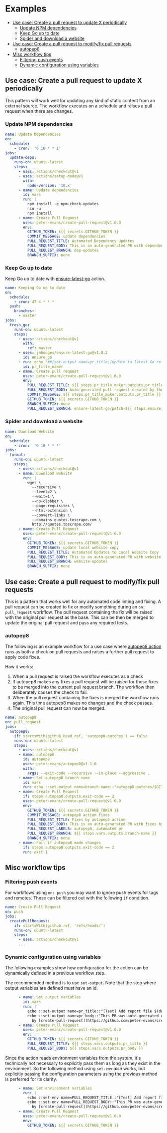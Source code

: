 # Examples

- [Use case: Create a pull request to update X periodically](#use-case-create-a-pull-request-to-update-x-periodically)
  - [Update NPM dependencies](#update-npm-dependencies)
  - [Keep Go up to date](#keep-go-up-to-date)
  - [Spider and download a website](#spider-and-download-a-website)
- [Use case: Create a pull request to modify/fix pull requests](#use-case-create-a-pull-request-to-modifyfix-pull-requests)
  - [autopep8](#autopep8)
- [Misc workflow tips](#misc-workflow-tips)
  - [Filtering push events](#filtering-push-events)
  - [Dynamic configuration using variables](#dynamic-configuration-using-variables)


## Use case: Create a pull request to update X periodically

This pattern will work well for updating any kind of static content from an external source. The workflow executes on a schedule and raises a pull request when there are changes.

### Update NPM dependencies

```yml
name: Update Dependencies
on:
  schedule:
    - cron:  '0 10 * * 1'
jobs:
  update-deps:
    runs-on: ubuntu-latest
    steps:
      - uses: actions/checkout@v1
      - uses: actions/setup-node@v1
        with:
          node-version: '10.x'
      - name: Update dependencies
        id: vars
        run: |
          npm install -g npm-check-updates
          ncu -u
          npm install
      - name: Create Pull Request
        uses: peter-evans/create-pull-request@v1.6.0
        env:
          GITHUB_TOKEN: ${{ secrets.GITHUB_TOKEN }}
          COMMIT_MESSAGE: update dependencies
          PULL_REQUEST_TITLE: Automated Dependency Updates
          PULL_REQUEST_BODY: This is an auto-generated PR with dependency updates.
          PULL_REQUEST_BRANCH: dep-updates
          BRANCH_SUFFIX: none
```

### Keep Go up to date

Keep Go up to date with [ensure-latest-go](https://github.com/jmhodges/ensure-latest-go) action.

```yml
name: Keeping Go up to date
on:
  schedule:
    - cron: 47 4 * * *
  push:
    branches:
      - master
jobs:
  fresh_go:
    runs-on: ubuntu-latest
    steps:
      - uses: actions/checkout@v1
        with:
          ref: master
      - uses: jmhodges/ensure-latest-go@v1.0.2
        id: ensure_go
      - run: echo "##[set-output name=pr_title;]update to latest Go release ${{ steps.ensure_go.outputs.go_version}}"
        id: pr_title_maker
      - name: Create pull request
        uses: peter-evans/create-pull-request@v1.6.0
        env:
          PULL_REQUEST_TITLE: ${{ steps.pr_title_maker.outputs.pr_title }}
          PULL_REQUEST_BODY: Auto-generated pull request created by the GitHub Actions [create-pull-request](https://github.com/peter-evans/create-pull-request) and [ensure-latest-go](https://github.com/jmhodges/ensure-latest-go).
          COMMIT_MESSAGE: ${{ steps.pr_title_maker.outputs.pr_title }}
          GITHUB_TOKEN: ${{ secrets.GITHUB_TOKEN }}
          BRANCH_SUFFIX: none
          PULL_REQUEST_BRANCH: ensure-latest-go/patch-${{ steps.ensure_go.outputs.go_version }}
```

### Spider and download a website

```yml
name: Download Website
on:
  schedule:
    - cron:  '0 10 * * *'
jobs:
  format:
    runs-on: ubuntu-latest
    steps:
      - uses: actions/checkout@v1
      - name: Download website
        run: |
          wget \
            --recursive \
            --level=2 \
            --wait=1 \
            --no-clobber \
            --page-requisites \
            --html-extension \
            --convert-links \
            --domains quotes.toscrape.com \
            http://quotes.toscrape.com/
      - name: Create Pull Request
        uses: peter-evans/create-pull-request@v1.6.0
        env:
          GITHUB_TOKEN: ${{ secrets.GITHUB_TOKEN }}
          COMMIT_MESSAGE: update local website copy
          PULL_REQUEST_TITLE: Automated Updates to Local Website Copy
          PULL_REQUEST_BODY: This is an auto-generated PR with website updates.
          PULL_REQUEST_BRANCH: website-updates
          BRANCH_SUFFIX: none
```

## Use case: Create a pull request to modify/fix pull requests

This is a pattern that works well for any automated code linting and fixing. A pull request can be created to fix or modify something during an `on: pull_request` workflow. The pull request containing the fix will be raised with the original pull request as the base. This can be then be merged to update the original pull request and pass any required tests.

### autopep8

The following is an example workflow for a use case where [autopep8 action](https://github.com/peter-evans/autopep8) runs as both a check on pull requests and raises a further pull request to apply code fixes.

How it works:

1. When a pull request is raised the workflow executes as a check
2. If autopep8 makes any fixes a pull request will be raised for those fixes to be merged into the current pull request branch. The workflow then deliberately causes the check to fail.
3. When the pull request containing the fixes is merged the workflow runs again. This time autopep8 makes no changes and the check passes.
4. The original pull request can now be merged.

```yml
name: autopep8
on: pull_request
jobs:
  autopep8:
    if: startsWith(github.head_ref, 'autopep8-patches') == false
    runs-on: ubuntu-latest
    steps:
      - uses: actions/checkout@v1
      - name: autopep8
        id: autopep8
        uses: peter-evans/autopep8@v1.1.0
        with:
          args: --exit-code --recursive --in-place --aggressive .
      - name: Set autopep8 branch name
        id: vars
        run: echo ::set-output name=branch-name::"autopep8-patches/$GITHUB_HEAD_REF"
      - name: Create Pull Request
        if: steps.autopep8.outputs.exit-code == 2
        uses: peter-evans/create-pull-request@v1.6.0
        env:
          GITHUB_TOKEN: ${{ secrets.GITHUB_TOKEN }}
          COMMIT_MESSAGE: autopep8 action fixes
          PULL_REQUEST_TITLE: Fixes by autopep8 action
          PULL_REQUEST_BODY: This is an auto-generated PR with fixes by autopep8.
          PULL_REQUEST_LABELS: autopep8, automated pr
          PULL_REQUEST_BRANCH: ${{ steps.vars.outputs.branch-name }}
          BRANCH_SUFFIX: none
      - name: Fail if autopep8 made changes
        if: steps.autopep8.outputs.exit-code == 2
        run: exit 1
```

## Misc workflow tips

### Filtering push events

For workflows using `on: push` you may want to ignore push events for tags and remotes.
These can be filtered out with the following `if` condition.

```yml
name: Create Pull Request
on: push
jobs:
  createPullRequest:
    if: startsWith(github.ref, 'refs/heads/')
    runs-on: ubuntu-latest
    steps:
      - uses: actions/checkout@v1
      ...
```

### Dynamic configuration using variables

The following examples show how configuration for the action can be dynamically defined in a previous workflow step.

The recommended method is to use `set-output`. Note that the step where output variables are defined must have an id.

```yml
      - name: Set output variables
        id: vars
        run: |
          echo ::set-output name=pr_title::"[Test] Add report file $(date +%d-%m-%Y)"
          echo ::set-output name=pr_body::"This PR was auto-generated on $(date +%d-%m-%Y) \
            by [create-pull-request](https://github.com/peter-evans/create-pull-request)."
      - name: Create Pull Request
        uses: peter-evans/create-pull-request@v1.6.0
        env:
          GITHUB_TOKEN: ${{ secrets.GITHUB_TOKEN }}
          PULL_REQUEST_TITLE: ${{ steps.vars.outputs.pr_title }}
          PULL_REQUEST_BODY: ${{ steps.vars.outputs.pr_body }}
```

Since the action reads environment variables from the system, it's technically not necessary to explicitly pass them as long as they exist in the environment. So the following method using `set-env` *also* works, but explicitly passing the configuration parameters using the previous method is perferred for its clarity.

```yml
      - name: Set environment variables
        run: |
          echo ::set-env name=PULL_REQUEST_TITLE::"[Test] Add report file $(date +%d-%m-%Y)"
          echo ::set-env name=PULL_REQUEST_BODY::"This PR was auto-generated on $(date +%d-%m-%Y) \
            by [create-pull-request](https://github.com/peter-evans/create-pull-request)."
      - name: Create Pull Request
        uses: peter-evans/create-pull-request@v1.6.0
        env:
          GITHUB_TOKEN: ${{ secrets.GITHUB_TOKEN }}
```
